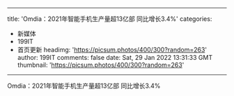 
---
title: 'Omdia：2021年智能手机生产量超13亿部 同比增长3.4%'
categories: 
 - 新媒体
 - 199IT
 - 首页更新
headimg: 'https://picsum.photos/400/300?random=263'
author: 199IT
comments: false
date: Sat, 29 Jan 2022 13:31:33 GMT
thumbnail: 'https://picsum.photos/400/300?random=263'
---

<div>   
Omdia：2021年智能手机生产量超13亿部 同比增长3.4%  
</div>
            